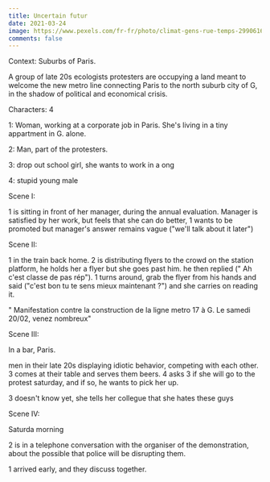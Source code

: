 ```yaml
---
title: Uncertain futur
date: 2021-03-24
image: https://www.pexels.com/fr-fr/photo/climat-gens-rue-temps-2990616/
comments: false
---
```

Context: Suburbs of Paris.

A group of late 20s ecologists protesters are occupying a land meant to welcome the new metro line connecting Paris to the north suburb city of G, in the shadow of political and economical crisis.

Characters: 4

1: Woman, working at a corporate job in Paris. She's living in a tiny appartment in G. alone.

2: Man, part of the protesters.

3: drop out school girl, she wants to work in a ong

4: stupid young male 

Scene I: 

1 is sitting in front of her manager, during the annual evaluation. Manager is satisfied by her work, but feels that she can do better, 1 wants to be promoted but manager's answer  remains vague ("we'll talk about it later")

Scene II:

1 in the train back home. 2 is distributing flyers to the crowd on the station platform, he holds her a flyer but she goes past him. he then replied (" Ah c'est classe de pas rép"). 1 turns around, grab the flyer from his hands and said ("c'est bon tu te sens mieux maintenant ?") and she carries on reading it. 

" Manifestation contre la construction de la ligne metro 17 à G. Le samedi 20/02, venez nombreux"

Scene III:

In a bar, Paris.

men in their late 20s displaying idiotic behavior, competing with each other. 3 comes at their table and serves them beers. 4 asks 3 if she will go to the protest saturday, and if so, he wants to pick her up. 

3 doesn't know yet, she tells her collegue that she hates these guys



Scene IV: 

Saturda morning

2 is in a telephone conversation with the organiser of the demonstration, about the possible that police will be disrupting them.

1 arrived early, and they discuss together.